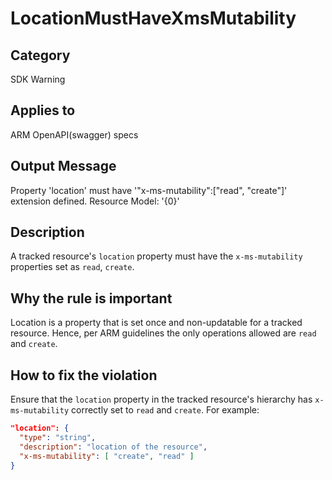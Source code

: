 # LocationMustHaveXmsMutability

## Category

SDK Warning

## Applies to

ARM OpenAPI(swagger) specs

## Output Message

Property 'location' must have '\"x-ms-mutability\":[\"read\", \"create\"]' extension defined. Resource Model: '{0}'

## Description

A tracked resource's `location` property must have the `x-ms-mutability` properties set as `read`, `create`.

## Why the rule is important

Location is a property that is set once and non-updatable for a tracked resource. Hence, per ARM guidelines the only operations allowed are `read` and `create`.

## How to fix the violation

Ensure that the `location` property in the tracked resource's hierarchy has `x-ms-mutability` correctly set to `read` and `create`.
For example:
```json
"location": {
  "type": "string",
  "description": "location of the resource",
  "x-ms-mutability": [ "create", "read" ]
}
```
